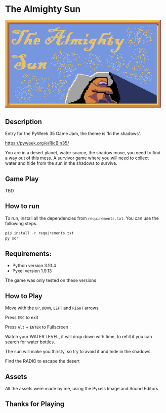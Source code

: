 # The Almighty Sun

![Title Screen](TitleScreen.png)

## Description
Entry for the PyWeek 35 Game Jam, the theme is 'In the shadows'.

https://pyweek.org/e/RicBin35/

You are in a desert planet, water scarce, the shadow move, you need to find a way out of this mess. A survivor game where you will need to collect water and hide from the sun in the shadows to survive.


## Game Play
TBD


## How to run
To run, install all the dependencies from `requirements.txt`. You can use the following steps.

```py
pip install -r requirements.txt
py scr
```


## Requirements:
- Python version 3.10.4
- Pyxel version 1.9.13

The game was only tested on these versions


## How to Play
Move with the `UP`, `DOWN`, `LEFT` and `RIGHT` arrows

Press `ESC` to exit

Press `Alt` + `ENTER` to Fullscreen

Watch your WATER LEVEL, it will drop down with time, to refill it you can search for water bottles.

The sun will make you thirsty, so try to avoid it and hide in the shadows.

Find the RADIO to escape the desert


## Assets
All the assets were made by me, using the Pyxels Image and Sound Editors


## Thanks for Playing
